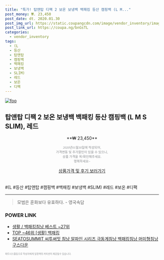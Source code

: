 ```yaml
--- 
title: "특가! 탑앤탑 디팩 2 보온 보냉백 백패킹 등산 캠핑백 (L M..." 
post_money: ₩. 23,450 
post_date: dt. 2020.01.30 
post_img_url: https://static.coupangcdn.com/image/vendor_inventory/images/2016/04/19/12/4/51d655e1-5a36-4682-90c7-af71eefb0254.jpg 
post_link_url: https://coupa.ng/bnGsTL 
categories: 
  - vendor_inventory 
tags: 
  - (L 
  - 등산 
  - 탑앤탑 
  - 캠핑백 
  - 백패킹 
  - 보냉백 
  - SLIM) 
  - 레드 
  - 보온 
  - 디팩 
--- 
```

[![foo](https://static.coupangcdn.com/image/vendor_inventory/images/2016/04/19/12/4/51d655e1-5a36-4682-90c7-af71eefb0254.jpg)](https://coupa.ng/bnGsTL) 

## 탑앤탑 디팩 2 보온 보냉백 백패킹 등산 캠핑백 (L M S SLIM), 레드 
<p style="text-align: center;">**₩ 23,450**</p> 
<p style="text-align: center;"><span style="color: #898c8f; font-family: Georgia,Times,serif; font-size: 0.75em;">2020년01월30일에 작성되어, <br>가격변동 및 추가할인이 있을 수 있으니,<br> 상품 가격을 꼭!확인해주세요.<br>행복하세요~</span> 
</p>	 
<div markdown="0" style="text-align: center;"><a href="https://coupa.ng/bnGsTL" class="btn btn--success">상품가격 및 후기 보러가기</a></div> 
<br><br> 
  #(L #등산 #탑앤탑 #캠핑백 #백패킹 #보냉백 #SLIM) #레드 #보온 #디팩 
<hr> 

> 모범은 훈화보다 유효하다. - 영국속담 


### POWER LINK

* <a href="https://blog.naver.com/santokki14/221786222431" target="_blank">생활 / 백패킹침낭 베스트 ~27위</a>
* <a href="https://blog.naver.com/an0733/221789612744" target="_blank"> TOP ~46위 [생활] 백패킹</a>
* <a href="https://blog.naver.com/fasyy4321/221787632229" target="_blank">SEATOSUMMIT 씨투써밋 침낭 알파인 시리즈 극동계침낭 백패킹침낭 머미형침낭 구스다운</a>

<span style="color: #898c8f; font-family: Georgia,Times,serif; font-size: 0.55em;">파트너스활동으로 작성자에게 일정액의 커미션이 제공될수 있습니다.</span> 
